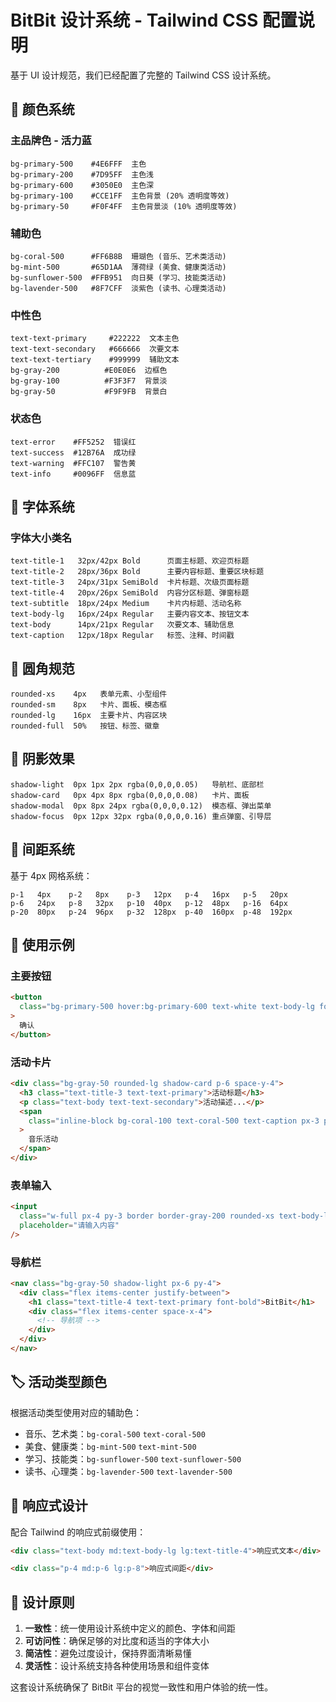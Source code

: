 # BitBit 设计系统 - Tailwind CSS 配置说明

基于 UI 设计规范，我们已经配置了完整的 Tailwind CSS 设计系统。

## 🎨 颜色系统

### 主品牌色 - 活力蓝

```
bg-primary-500    #4E6FFF  主色
bg-primary-200    #7D95FF  主色浅
bg-primary-600    #3050E0  主色深
bg-primary-100    #CCE1FF  主色背景 (20% 透明度等效)
bg-primary-50     #F0F4FF  主色背景淡 (10% 透明度等效)
```

### 辅助色

```
bg-coral-500      #FF6B8B  珊瑚色 (音乐、艺术类活动)
bg-mint-500       #65D1AA  薄荷绿 (美食、健康类活动)
bg-sunflower-500  #FFB951  向日葵 (学习、技能类活动)
bg-lavender-500   #8F7CFF  淡紫色 (读书、心理类活动)
```

### 中性色

```
text-text-primary     #222222  文本主色
text-text-secondary   #666666  次要文本
text-text-tertiary    #999999  辅助文本
bg-gray-200          #E0E0E6  边框色
bg-gray-100          #F3F3F7  背景淡
bg-gray-50           #F9F9FB  背景白
```

### 状态色

```
text-error    #FF5252  错误红
text-success  #12B76A  成功绿
text-warning  #FFC107  警告黄
text-info     #0096FF  信息蓝
```

## 📝 字体系统

### 字体大小类名

```
text-title-1   32px/42px Bold      页面主标题、欢迎页标题
text-title-2   28px/36px Bold      主要内容标题、重要区块标题
text-title-3   24px/31px SemiBold  卡片标题、次级页面标题
text-title-4   20px/26px SemiBold  内容分区标题、弹窗标题
text-subtitle  18px/24px Medium    卡片内标题、活动名称
text-body-lg   16px/24px Regular   主要内容文本、按钮文本
text-body      14px/21px Regular   次要文本、辅助信息
text-caption   12px/18px Regular   标签、注释、时间戳
```

## 🔲 圆角规范

```
rounded-xs    4px   表单元素、小型组件
rounded-sm    8px   卡片、面板、模态框
rounded-lg    16px  主要卡片、内容区块
rounded-full  50%   按钮、标签、徽章
```

## 🌟 阴影效果

```
shadow-light  0px 1px 2px rgba(0,0,0,0.05)   导航栏、底部栏
shadow-card   0px 4px 8px rgba(0,0,0,0.08)   卡片、面板
shadow-modal  0px 8px 24px rgba(0,0,0,0.12)  模态框、弹出菜单
shadow-focus  0px 12px 32px rgba(0,0,0,0.16) 重点弹窗、引导层
```

## 📏 间距系统

基于 4px 网格系统：

```
p-1   4px    p-2   8px    p-3   12px   p-4   16px   p-5   20px
p-6   24px   p-8   32px   p-10  40px   p-12  48px   p-16  64px
p-20  80px   p-24  96px   p-32  128px  p-40  160px  p-48  192px
```

## 🎯 使用示例

### 主要按钮

```html
<button
  class="bg-primary-500 hover:bg-primary-600 text-white text-body-lg font-medium px-6 py-3 rounded-full shadow-card transition-colors duration-250"
>
  确认
</button>
```

### 活动卡片

```html
<div class="bg-gray-50 rounded-lg shadow-card p-6 space-y-4">
  <h3 class="text-title-3 text-text-primary">活动标题</h3>
  <p class="text-body text-text-secondary">活动描述...</p>
  <span
    class="inline-block bg-coral-100 text-coral-500 text-caption px-3 py-1 rounded-full"
  >
    音乐活动
  </span>
</div>
```

### 表单输入

```html
<input
  class="w-full px-4 py-3 border border-gray-200 rounded-xs text-body-lg text-text-primary placeholder:text-text-tertiary focus:border-primary-500 focus:ring-2 focus:ring-primary-100 outline-none transition-colors duration-250"
  placeholder="请输入内容"
/>
```

### 导航栏

```html
<nav class="bg-gray-50 shadow-light px-6 py-4">
  <div class="flex items-center justify-between">
    <h1 class="text-title-4 text-text-primary font-bold">BitBit</h1>
    <div class="flex items-center space-x-4">
      <!-- 导航项 -->
    </div>
  </div>
</nav>
```

## 🏷️ 活动类型颜色

根据活动类型使用对应的辅助色：

- 音乐、艺术类：`bg-coral-500` `text-coral-500`
- 美食、健康类：`bg-mint-500` `text-mint-500`
- 学习、技能类：`bg-sunflower-500` `text-sunflower-500`
- 读书、心理类：`bg-lavender-500` `text-lavender-500`

## 📱 响应式设计

配合 Tailwind 的响应式前缀使用：

```html
<div class="text-body md:text-body-lg lg:text-title-4">响应式文本</div>

<div class="p-4 md:p-6 lg:p-8">响应式间距</div>
```

## 🎨 设计原则

1. **一致性**：统一使用设计系统中定义的颜色、字体和间距
2. **可访问性**：确保足够的对比度和适当的字体大小
3. **简洁性**：避免过度设计，保持界面清晰易懂
4. **灵活性**：设计系统支持各种使用场景和组件变体

这套设计系统确保了 BitBit 平台的视觉一致性和用户体验的统一性。

